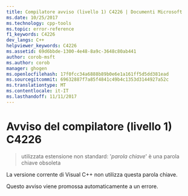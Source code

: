 ```yaml
---
title: Compilatore avviso (livello 1) C4226 | Documenti Microsoft
ms.date: 10/25/2017
ms.technology: cpp-tools
ms.topic: error-reference
f1_keywords: C4226
dev_langs: C++
helpviewer_keywords: C4226
ms.assetid: 69d6bbde-1300-4e48-8a9c-3648c80ab441
author: corob-msft
ms.author: corob
manager: ghogen
ms.openlocfilehash: 17f0fcc34a6888b89b0e6e1a161ff5d5dd381ead
ms.sourcegitcommit: 69632887f7a85f4841c49b4c1353d3144927a52c
ms.translationtype: MT
ms.contentlocale: it-IT
ms.lasthandoff: 11/11/2017
---
```

# <a name="compiler-warning-level-1-c4226"></a>Avviso del compilatore (livello 1) C4226

> utilizzata estensione non standard: '*parola chiave*' è una parola chiave obsoleta

La versione corrente di Visual C++ non utilizza questa parola chiave.

Questo avviso viene promossa automaticamente a un errore.
